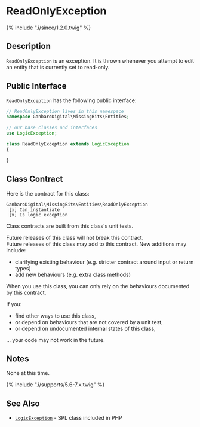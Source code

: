 # ReadOnlyException

{% include ".i/since/1.2.0.twig" %}

## Description

`ReadOnlyException` is an exception. It is thrown whenever you attempt to edit an entity that is currently set to read-only.

## Public Interface

`ReadOnlyException` has the following public interface:

```php
// ReadOnlyException lives in this namespace
namespace GanbaroDigital\MissingBits\Entities;

// our base classes and interfaces
use LogicException;

class ReadOnlyException extends LogicException
{

}
```

## Class Contract

Here is the contract for this class:

    GanbaroDigital\MissingBits\Entities\ReadOnlyException
     [x] Can instantiate
     [x] Is logic exception

Class contracts are built from this class's unit tests.

<div class="callout success">
Future releases of this class will not break this contract.
</div>

<div class="callout info" markdown="1">
Future releases of this class may add to this contract. New additions may include:

* clarifying existing behaviour (e.g. stricter contract around input or return types)
* add new behaviours (e.g. extra class methods)
</div>

<div class="callout warning" markdown="1">
When you use this class, you can only rely on the behaviours documented by this contract.

If you:

* find other ways to use this class,
* or depend on behaviours that are not covered by a unit test,
* or depend on undocumented internal states of this class,

... your code may not work in the future.
</div>

## Notes

None at this time.

{% include ".i/supports/5.6-7.x.twig" %}

## See Also

* [`LogicException`](http://php.net/manual/en/class.logicexception.php) - SPL class included in PHP
